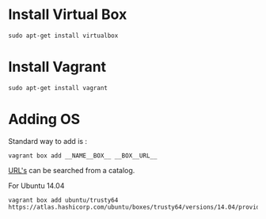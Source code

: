# Install Virtual Box

```
sudo apt-get install virtualbox
```

# Install Vagrant

```
sudo apt-get install vagrant
```

# Adding OS

Standard way to add is :

```
vagrant box add __NAME__BOX__ __BOX__URL__
```

[URL's](https://app.vagrantup.com/boxes/search) can be searched from a catalog.

For Ubuntu 14.04

```
vagrant box add ubuntu/trusty64 https://atlas.hashicorp.com/ubuntu/boxes/trusty64/versions/14.04/providers/virtualbox.box
```

